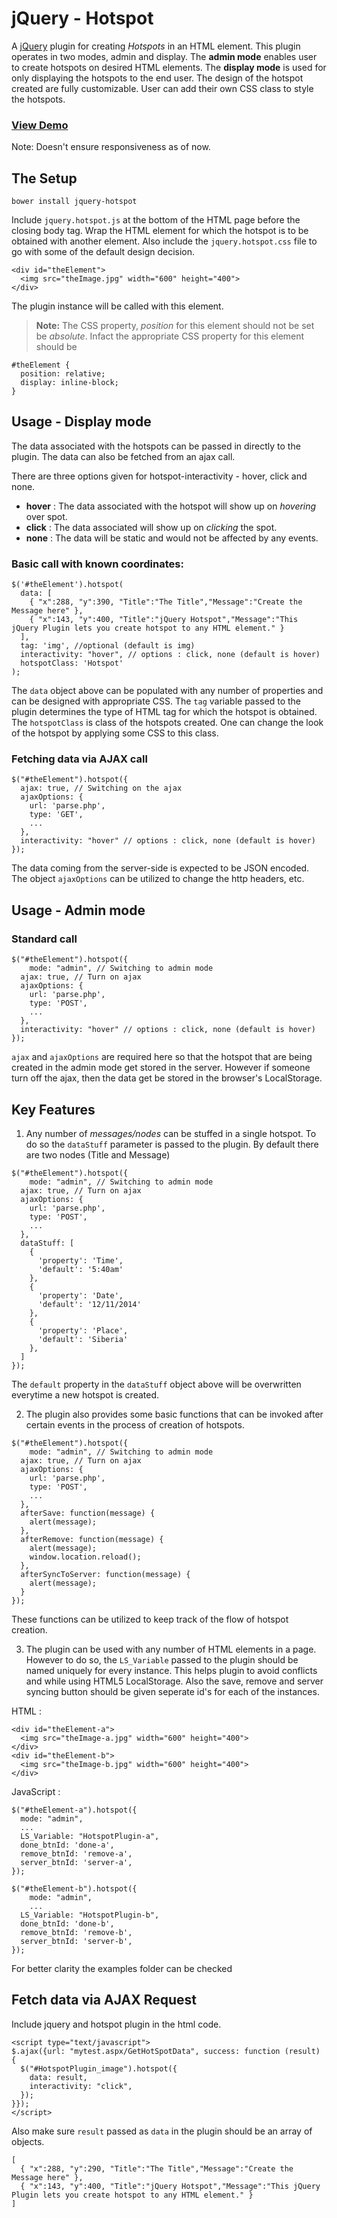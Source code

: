 jQuery - Hotspot
====

A [jQuery](http://www.jquery.com) plugin for creating *Hotspots* in an HTML element. This plugin operates in two modes, admin and display. The **admin mode** enables user to create hotspots on desired HTML elements. The **display mode** is used for only displaying the hotspots to the end user. The design of the hotspot created are fully customizable. User can add their own CSS class to style the hotspots.

### [View Demo](http://aniruddhanath.github.io/jquery-hotspot/)

Note: Doesn't ensure responsiveness as of now.

The Setup
---------

```
bower install jquery-hotspot
```

Include `jquery.hotspot.js` at the bottom of the HTML page before the closing body tag. Wrap the HTML element for which the hotspot is to be obtained with another element. Also include the `jquery.hotspot.css` file to go with some of the default design decision.
```
<div id="theElement">
  <img src="theImage.jpg" width="600" height="400">
</div>
```
The plugin instance will be called with this element.
> **Note:** The CSS property, *position* for this element should not be set be *absolute*. Infact the appropriate CSS property for this element should be 
```
#theElement {
  position: relative;
  display: inline-block;
}
```


Usage - Display mode
--------------------

The data associated with the hotspots can be passed in directly to the plugin.
The data can also be fetched from an ajax call.

There are three options given for hotspot-interactivity - hover, click and none.
- **hover** : The data associated with the hotspot will show up on *hovering* over spot.
- **click** : The data associated will show up on *clicking* the spot.
- **none** : The data will be static and would not be affected by any events.

### Basic call with known coordinates:
```
$('#theElement').hotspot(
  data: [
    { "x":288, "y":390, "Title":"The Title","Message":"Create the Message here" },
    { "x":143, "y":400, "Title":"jQuery Hotspot","Message":"This jQuery Plugin lets you create hotspot to any HTML element." }
  ],
  tag: 'img', //optional (default is img)
  interactivity: "hover", // options : click, none (default is hover)
  hotspotClass: 'Hotspot'
);
```
The `data` object above can be populated with any number of properties and can be designed with appropriate CSS. The `tag` variable passed to the plugin determines the type of HTML tag for which the hotspot is obtained. The ``hotspotClass`` is class of the hotspots created. One can change the look of the  hotspot by applying some CSS to this class.

### Fetching data via AJAX call
```
$("#theElement").hotspot({
  ajax: true, // Switching on the ajax
  ajaxOptions: {
    url: 'parse.php',
    type: 'GET',
    ...
  },
  interactivity: "hover" // options : click, none (default is hover)
});
```
The data coming from the server-side is expected to be JSON encoded. The object `ajaxOptions` can be utilized to change the http headers, etc.


Usage - Admin mode
--------------------
### Standard call
```
$("#theElement").hotspot({
    mode: "admin", // Switching to admin mode
  ajax: true, // Turn on ajax
  ajaxOptions: {
    url: 'parse.php',
    type: 'POST',
    ...
  },
  interactivity: "hover" // options : click, none (default is hover)
});
```
``ajax`` and ``ajaxOptions`` are required here so that the hotspot that are being created in the admin mode get stored in the server. However if someone turn off the ajax, then the data get be stored in the browser's LocalStorage.

Key Features 
------------

1. Any number of *messages/nodes* can be stuffed in a single hotspot. To do so the `dataStuff` parameter is passed to the plugin. By default there are two nodes (Title and Message)

```
$("#theElement").hotspot({
    mode: "admin", // Switching to admin mode
  ajax: true, // Turn on ajax
  ajaxOptions: {
    url: 'parse.php',
    type: 'POST',
    ...
  },
  dataStuff: [
    {
      'property': 'Time',
      'default': '5:40am'
    },
    {
      'property': 'Date',
      'default': '12/11/2014'
    },
    {
      'property': 'Place',
      'default': 'Siberia'
    },
  ]
});
```
The ``default`` property in the ``dataStuff`` object above will be overwritten everytime a new hotspot is created.

2. The plugin also provides some basic functions that can be invoked after certain events in the process of creation of hotspots.

```
$("#theElement").hotspot({
    mode: "admin", // Switching to admin mode
  ajax: true, // Turn on ajax
  ajaxOptions: {
    url: 'parse.php',
    type: 'POST',
    ...
  },
  afterSave: function(message) {
    alert(message);
  },
  afterRemove: function(message) {
    alert(message);
    window.location.reload();
  },
  afterSyncToServer: function(message) {
    alert(message);
  }
});
```
These functions can be utilized to keep track of the flow of hotspot creation.

3. The plugin can be used with any number of HTML elements in a page. However to do so, the `LS_Variable` passed to the plugin should be named uniquely for every instance. This helps plugin to avoid conflicts and while using HTML5 LocalStorage. Also the save, remove and server syncing button should be given seperate id's for each of the instances.

HTML : 
```
<div id="theElement-a">
  <img src="theImage-a.jpg" width="600" height="400">
</div>
<div id="theElement-b">
  <img src="theImage-b.jpg" width="600" height="400">
</div>
```

JavaScript :

```
$("#theElement-a").hotspot({
  mode: "admin",
  ...
  LS_Variable: "HotspotPlugin-a",
  done_btnId: 'done-a',
  remove_btnId: 'remove-a',
  server_btnId: 'server-a',
});

$("#theElement-b").hotspot({
    mode: "admin",
    ...
  LS_Variable: "HotspotPlugin-b",
  done_btnId: 'done-b',
  remove_btnId: 'remove-b',
  server_btnId: 'server-b',
});
```

For better clarity the examples folder can be checked


Fetch data via AJAX Request
------------

Include jquery and hotspot plugin in the html code.

```
<script type="text/javascript">
$.ajax({url: "mytest.aspx/GetHotSpotData", success: function (result) {
  $("#HotspotPlugin_image").hotspot({
    data: result,
    interactivity: "click",
  });
}});
</script>
```

Also make sure `result` passed as `data` in the plugin should be an array of objects.
```
[
  { "x":288, "y":290, "Title":"The Title","Message":"Create the Message here" },
  { "x":143, "y":400, "Title":"jQuery Hotspot","Message":"This jQuery Plugin lets you create hotspot to any HTML element." }
]
```

